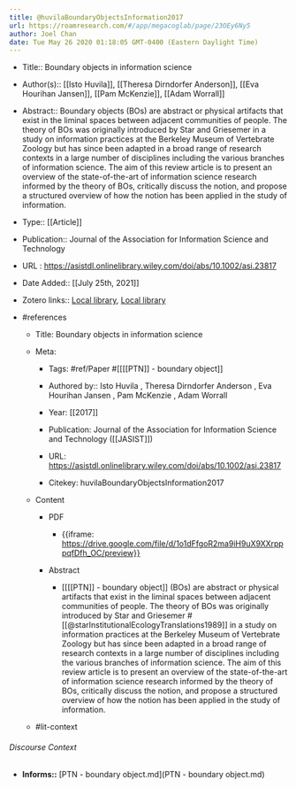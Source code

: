 ```yaml
---
title: @huvilaBoundaryObjectsInformation2017
url: https://roamresearch.com/#/app/megacoglab/page/23OEy6Ny5
author: Joel Chan
date: Tue May 26 2020 01:18:05 GMT-0400 (Eastern Daylight Time)
---
```


- Title:: Boundary objects in information science
- Author(s):: [[Isto Huvila]], [[Theresa Dirndorfer Anderson]], [[Eva Hourihan Jansen]], [[Pam McKenzie]], [[Adam Worrall]]
- Abstract:: Boundary objects (BOs) are abstract or physical artifacts that exist in the liminal spaces between adjacent communities of people. The theory of BOs was originally introduced by Star and Griesemer in a study on information practices at the Berkeley Museum of Vertebrate Zoology but has since been adapted in a broad range of research contexts in a large number of disciplines including the various branches of information science. The aim of this review article is to present an overview of the state-of-the-art of information science research informed by the theory of BOs, critically discuss the notion, and propose a structured overview of how the notion has been applied in the study of information.
- Type:: [[Article]]
- Publication:: Journal of the Association for Information Science and Technology
- URL : https://asistdl.onlinelibrary.wiley.com/doi/abs/10.1002/asi.23817
- Date Added:: [[July 25th, 2021]]
- Zotero links:: [Local library](zotero://select/groups/2451508/items/ZP432DVZ), [Local library](https://www.zotero.org/groups/2451508/items/ZP432DVZ)
- #references

    - Title: Boundary objects in information science

    - Meta:

        - Tags: #ref/Paper #[[[[PTN]] - boundary object]]

        - Authored by::  Isto Huvila ,  Theresa Dirndorfer Anderson ,  Eva Hourihan Jansen ,  Pam McKenzie ,  Adam Worrall

        - Year: [[2017]]

        - Publication: Journal of the Association for Information Science and Technology ([[JASIST]])

        - URL: https://asistdl.onlinelibrary.wiley.com/doi/abs/10.1002/asi.23817

        - Citekey: huvilaBoundaryObjectsInformation2017

    - Content

        - PDF

            - {{iframe: https://drive.google.com/file/d/1o1dFfgoR2ma9iH9uX9XXrpppqfDfh_OC/preview}}

        - Abstract

            - [[[[PTN]] - boundary object]] (BOs) are abstract or physical artifacts that exist in the liminal spaces between adjacent communities of people. The theory of BOs was originally introduced by Star and Griesemer #[[@starInstitutionalEcologyTranslations1989]] in a study on information practices at the Berkeley Museum of Vertebrate Zoology but has since been adapted in a broad range of research contexts in a large number of disciplines including the various branches of information science. The aim of this review article is to present an overview of the state-of-the-art of information science research informed by the theory of BOs, critically discuss the notion, and propose a structured overview of how the notion has been applied in the study of information.

    - #lit-context

###### Discourse Context

- **Informs::** [PTN - boundary object.md](PTN - boundary object.md)
